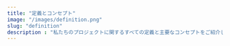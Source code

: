 ```yaml
---
title: "定義とコンセプト"
image: "/images/definition.png" 
slug: "definition"
description : "私たちのプロジェクトに関するすべての定義と主要なコンセプトをご紹介します"
---
```

